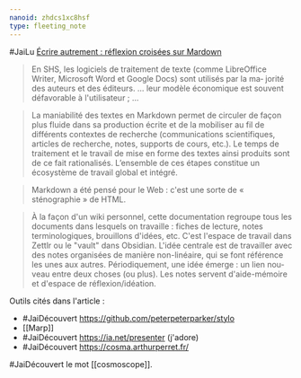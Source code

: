 ```yaml
---
nanoid: zhdcs1xc8hsf
type: fleeting_note
---
```

#JaiLu [Écrire autrement : réflexion croisées sur Mardown](https://hal.science/hal-04162643)

> En SHS, les logiciels de traitement de texte
(comme LibreOffice Writer, Microsoft Word et Google Docs) sont utilisés par la ma‐
jorité des auteurs et des éditeurs. … leur modèle économique est souvent défavorable à l'utilisateur ; …

> La maniabilité des textes en Markdown permet de circuler de façon plus fluide dans
sa production écrite et de la mobiliser au fil de différents contextes de recherche
(communications scientifiques, articles de recherche, notes, supports de cours,
etc.). Le temps de traitement et le travail de mise en forme des textes ainsi produits
sont de ce fait rationalisés. L’ensemble de ces étapes constitue un écosystème de
travail global et intégré.

> Markdown a été pensé pour le Web : c'est une sorte de « sténographie » de HTML.

> À la façon d'un wiki personnel, cette documentation regroupe tous les documents
dans lesquels on travaille : fiches de lecture, notes terminologiques, brouillons
d'idées, etc. C'est l'espace de travail dans Zettlr ou le "vault" dans Obsidian. L'idée
centrale est de travailler avec des notes organisées de manière non-linéaire, qui se
font référence les unes aux autres. Périodiquement, une idée émerge : un lien nou‐
veau entre deux choses (ou plus). Les notes servent d'aide-mémoire et d'espace de
réflexion/idéation.

Outils cités dans l'article :

- #JaiDécouvert https://github.com/peterpeterparker/stylo
- [[Marp]]
- #JaiDécouvert https://ia.net/presenter (j'adore)
- #JaiDécouvert https://cosma.arthurperret.fr/

#JaiDécouvert le mot [[cosmoscope]].
